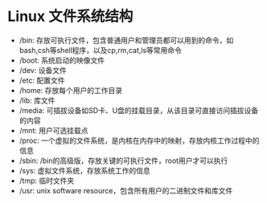# Linux 文件系统结构

- /bin: 存放可执行文件，包含普通用户和管理员都可以用到的命令，如bash,csh等shell程序，以及cp,rm,cat,ls等常用命令
- /boot: 系统启动的映像文件
- /dev: 设备文件
- /etc: 配置文件
- /home: 存放每个用户的工作目录
- /lib: 库文件
- /media: 可插拔设备如SD卡、U盘的挂载目录，从该目录可直接访问插拔设备的内容
- /mnt: 用户可选挂载点
- /proc: 一个虚拟的文件系统，是内核在内存中的映射，存放内核工作过程中的信息
- /sbin: /bin的高级版，存放关键的可执行文件，root用户才可以执行
- /sys: 虚拟文件系统，存放系统工作的信息
- /tmp: 临时文件夹
- /usr: unix software resource，包含所有用户的二进制文件和库文件